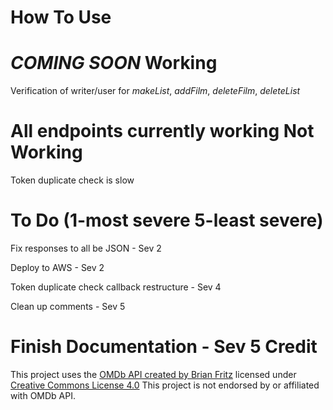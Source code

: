 How To Use
==========
*COMING SOON*
Working
=======
Verification of writer/user for *makeList*, *addFilm*, *deleteFilm*, *deleteList*

All endpoints currently working
Not Working
===========
Token duplicate check is slow

To Do (1-most severe 5-least severe)
====================================
Fix responses to all be JSON - Sev 2

Deploy to AWS - Sev 2

Token duplicate check callback restructure - Sev 4

Clean up comments - Sev 5

Finish Documentation - Sev 5
Credit
======
This project uses the [OMDb API created by Brian Fritz](http://www.omdbapi.com) licensed under [Creative Commons License 4.0](https://creativecommons.org/licenses/by-nc/4.0/)
This project is not endorsed by or affiliated with OMDb API.
